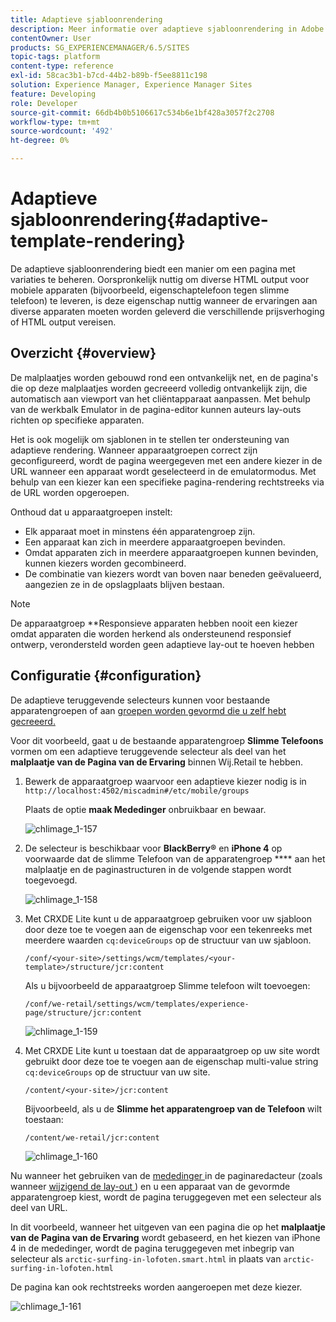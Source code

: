 ```yaml
---
title: Adaptieve sjabloonrendering
description: Meer informatie over adaptieve sjabloonrendering in Adobe Experience Manager.
contentOwner: User
products: SG_EXPERIENCEMANAGER/6.5/SITES
topic-tags: platform
content-type: reference
exl-id: 58cac3b1-b7cd-44b2-b89b-f5ee8811c198
solution: Experience Manager, Experience Manager Sites
feature: Developing
role: Developer
source-git-commit: 66db4b0b5106617c534b6e1bf428a3057f2c2708
workflow-type: tm+mt
source-wordcount: '492'
ht-degree: 0%

---
```


# Adaptieve sjabloonrendering{#adaptive-template-rendering}

De adaptieve sjabloonrendering biedt een manier om een pagina met variaties te beheren. Oorspronkelijk nuttig om diverse HTML output voor mobiele apparaten (bijvoorbeeld, eigenschaptelefoon tegen slimme telefoon) te leveren, is deze eigenschap nuttig wanneer de ervaringen aan diverse apparaten moeten worden geleverd die verschillende prijsverhoging of HTML output vereisen.

## Overzicht {#overview}

De malplaatjes worden gebouwd rond een ontvankelijk net, en de pagina&#39;s die op deze malplaatjes worden gecreeerd volledig ontvankelijk zijn, die automatisch aan viewport van het cliëntapparaat aanpassen. Met behulp van de werkbalk Emulator in de pagina-editor kunnen auteurs lay-outs richten op specifieke apparaten.

Het is ook mogelijk om sjablonen in te stellen ter ondersteuning van adaptieve rendering. Wanneer apparaatgroepen correct zijn geconfigureerd, wordt de pagina weergegeven met een andere kiezer in de URL wanneer een apparaat wordt geselecteerd in de emulatormodus. Met behulp van een kiezer kan een specifieke pagina-rendering rechtstreeks via de URL worden opgeroepen.

Onthoud dat u apparaatgroepen instelt:

* Elk apparaat moet in minstens één apparatengroep zijn.
* Een apparaat kan zich in meerdere apparaatgroepen bevinden.
* Omdat apparaten zich in meerdere apparaatgroepen kunnen bevinden, kunnen kiezers worden gecombineerd.
* De combinatie van kiezers wordt van boven naar beneden geëvalueerd, aangezien ze in de opslagplaats blijven bestaan.

>[!NOTE]
>
>De apparaatgroep **Responsieve apparaten hebben nooit een kiezer omdat apparaten die worden herkend als ondersteunend responsief ontwerp, verondersteld worden geen adaptieve lay-out te hoeven hebben

## Configuratie {#configuration}

De adaptieve teruggevende selecteurs kunnen voor bestaande apparatengroepen of aan [ groepen worden gevormd die u zelf hebt gecreeerd.](/help/sites-developing/mobile.md#device-groups)

Voor dit voorbeeld, gaat u de bestaande apparatengroep **Slimme Telefoons** vormen om een adaptieve teruggevende selecteur als deel van het **malplaatje van de Pagina van de Ervaring** binnen Wij.Retail te hebben.

1. Bewerk de apparaatgroep waarvoor een adaptieve kiezer nodig is in `http://localhost:4502/miscadmin#/etc/mobile/groups`

   Plaats de optie **maak Mededinger** onbruikbaar en bewaar.

   ![ chlimage_1-157 ](assets/chlimage_1-157.png)

1. De selecteur is beschikbaar voor **BlackBerry®** en **iPhone 4** op voorwaarde dat de slimme Telefoon van de apparatengroep **** aan het malplaatje en de paginastructuren in de volgende stappen wordt toegevoegd.

   ![ chlimage_1-158 ](assets/chlimage_1-158.png)

1. Met CRXDE Lite kunt u de apparaatgroep gebruiken voor uw sjabloon door deze toe te voegen aan de eigenschap voor een tekenreeks met meerdere waarden `cq:deviceGroups` op de structuur van uw sjabloon.

   `/conf/<your-site>/settings/wcm/templates/<your-template>/structure/jcr:content`

   Als u bijvoorbeeld de apparaatgroep Slimme telefoon wilt toevoegen:

   `/conf/we-retail/settings/wcm/templates/experience-page/structure/jcr:content`

   ![ chlimage_1-159 ](assets/chlimage_1-159.png)

1. Met CRXDE Lite kunt u toestaan dat de apparaatgroep op uw site wordt gebruikt door deze toe te voegen aan de eigenschap multi-value string `cq:deviceGroups` op de structuur van uw site.

   `/content/<your-site>/jcr:content`

   Bijvoorbeeld, als u de **Slimme het apparatengroep van de Telefoon** wilt toestaan:

   `/content/we-retail/jcr:content`

   ![ chlimage_1-160 ](assets/chlimage_1-160.png)

Nu wanneer het gebruiken van de [ mededinger ](/help/sites-authoring/responsive-layout.md#layout-definitions-device-emulation-and-breakpoints) in de paginaredacteur (zoals wanneer [ wijzigend de lay-out ](/help/sites-authoring/responsive-layout.md)) en u een apparaat van de gevormde apparatengroep kiest, wordt de pagina teruggegeven met een selecteur als deel van URL.

In dit voorbeeld, wanneer het uitgeven van een pagina die op het **malplaatje van de Pagina van de Ervaring** wordt gebaseerd, en het kiezen van iPhone 4 in de mededinger, wordt de pagina teruggegeven met inbegrip van selecteur als `arctic-surfing-in-lofoten.smart.html` in plaats van `arctic-surfing-in-lofoten.html`

De pagina kan ook rechtstreeks worden aangeroepen met deze kiezer.

![ chlimage_1-161 ](assets/chlimage_1-161.png)
